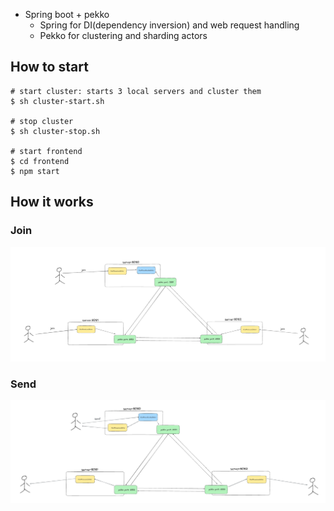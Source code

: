 - Spring boot + pekko
  - Spring for DI(dependency inversion) and web request handling 
  - Pekko for clustering and sharding actors 

## How to start

```shell
# start cluster: starts 3 local servers and cluster them  
$ sh cluster-start.sh 

# stop cluster
$ sh cluster-stop.sh

# start frontend 
$ cd frontend 
$ npm start 
```

## How it works 

### Join
![join.png](images/join.png)

### Send 
![send.png](images/send.png)

